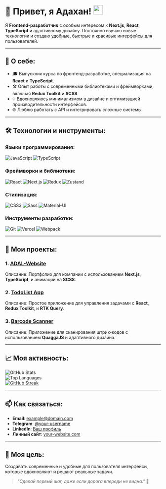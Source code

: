 # 🌟 Привет, я Адахан! <img src="https://media.giphy.com/media/hvRJCLFzcasrR4ia7z/giphy.gif" width="30px">

Я **Frontend-разработчик** с особым интересом к **Next.js**, **React**, **TypeScript** и адаптивному дизайну. Постоянно изучаю новые технологии и создаю удобные, быстрые и красивые интерфейсы для пользователей.

---

## 🚀 О себе:
- 🎓 Выпускник курса по фронтенд-разработке, специализация на **React** и **TypeScript**.
- 🛠️ Опыт работы с современными библиотеками и фреймворками, включая **Redux Toolkit** и **SCSS**.
- 💡 Вдохновляюсь минимализмом в дизайне и оптимизацией производительности интерфейсов.
- 🌐 Люблю работать с API и интегрировать сложные системы.

---

## 🛠️ Технологии и инструменты:
### **Языки программирования:**
![JavaScript](https://img.shields.io/badge/-JavaScript-F7DF1E?style=flat&logo=javascript&logoColor=black) 
![TypeScript](https://img.shields.io/badge/-TypeScript-3178C6?style=flat&logo=typescript&logoColor=white)

### **Фреймворки и библиотеки:**
![React](https://img.shields.io/badge/-React-61DAFB?style=flat&logo=react&logoColor=white) 
![Next.js](https://img.shields.io/badge/-Next.js-000000?style=flat&logo=next.js&logoColor=white) 
![Redux](https://img.shields.io/badge/-Redux-764ABC?style=flat&logo=redux&logoColor=white) 
![Zustand](https://img.shields.io/badge/-Zustand-6E8B3D?style=flat&logo=zustand&logoColor=white)

### **Стилизация:**
![CSS3](https://img.shields.io/badge/-CSS3-1572B6?style=flat&logo=css3&logoColor=white) 
![Sass](https://img.shields.io/badge/-Sass-CC6699?style=flat&logo=sass&logoColor=white) 
![Material-UI](https://img.shields.io/badge/-Material--UI-0081CB?style=flat&logo=mui&logoColor=white)

### **Инструменты разработки:**
![Git](https://img.shields.io/badge/-Git-F05032?style=flat&logo=git&logoColor=white) 
![Vercel](https://img.shields.io/badge/-Vercel-000000?style=flat&logo=vercel&logoColor=white) 
![Webpack](https://img.shields.io/badge/-Webpack-8DD6F9?style=flat&logo=webpack&logoColor=black)

---

## 🌟 Мои проекты:
### 1. **[ADAL-Website](https://adal-website.example.com)**  
Описание: Портфолио для компании с использованием **Next.js**, **TypeScript**, и анимаций на **SCSS**.  

### 2. **[TodoList App](https://todolist.example.com)**  
Описание: Простое приложение для управления задачами с **React**, **Redux Toolkit**, и **RTK Query**.  

### 3. **[Barcode Scanner](https://barcode-scanner.example.com)**  
Описание: Приложение для сканирования штрих-кодов с использованием **QuaggaJS** и адаптивного дизайна.

---

## 📈 Моя активность:
![GitHub Stats](https://github-readme-stats.vercel.app/api?username=YourUsername&show_icons=true&theme=tokyonight)  
![Top Languages](https://github-readme-stats.vercel.app/api/top-langs/?username=YourUsername&layout=compact&theme=tokyonight)  
[![GitHub Streak](https://github-readme-streak-stats.herokuapp.com/?user=YourUsername&theme=tokyonight)](https://git.io/streak-stats)

---

## 📫 Как связаться:
- **Email**: example@domain.com  
- **Telegram**: [@your-username](https://t.me/your-username)  
- **LinkedIn**: [Ваш профиль](https://linkedin.com/in/your-profile)  
- **Личный сайт**: [your-website.com](https://your-website.com)

---

## 🎯 Моя цель:
Создавать современные и удобные для пользователя интерфейсы, которые вдохновляют и решают реальные задачи.

> *"Сделай первый шаг, даже если дорога впереди не видна."* 🚀
